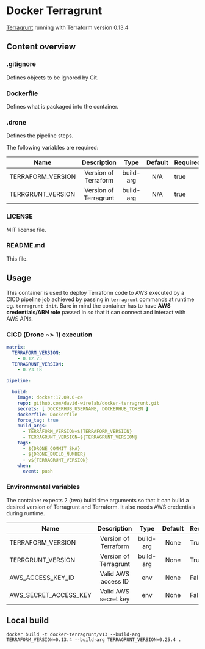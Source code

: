 # Docker Terragrunt

[Terragrunt](https://github.com/gruntwork-io/terragrunt/) running with Terraform version 0.13.4

## Content overview

### .gitignore

Defines objects to be ignored by Git.

### Dockerfile

Defines what is packaged into the container.

### .drone

Defines the pipeline steps.

The following variables are required:

| Name        | Description | Type | Default | Required |
|-------------|:-----------:|:-------:|:-------:|---------|
| TERRAFORM_VERSION | Version of Terraform | build-arg | N/A | true |
| TERRGRUNT_VERSION | Version of Terragrunt | build-arg | N/A | true |

### LICENSE

MIT license file.

### README.md

This file.

## Usage

This container is used to deploy Terraform code to AWS executed by a CICD pipeline job
achieved by passing in `terragrunt` commands at runtime eg. `terragrunt init`.
Bare in mind the container has to have **AWS credentials/ARN role** passed in
so that it can connect and interact with AWS APIs.

### CICD (Drone ~> 1) execution

```yaml
matrix:
  TERRAFORM_VERSION:
    - 0.12.25
  TERRAGRUNT_VERSION:
    - 0.23.18

pipeline:

  build:
    image: docker:17.09.0-ce
    repo: github.com/david-wirelab/docker-terragrunt.git
    secrets: [ DOCKERHUB_USERNAME, DOCKERHUB_TOKEN ]
    dockerfile: Dockerfile
    force_tag: true
    build_args:
      - TERRAFORM_VERSION=${TERRAFORM_VERSION}
      - TERRAGRUNT_VERSION=${TERRAGRUNT_VERSION}
    tags:
      - ${DRONE_COMMIT_SHA}
      - ${DRONE_BUILD_NUMBER}
      - v${TERRAGRUNT_VERSION}
    when:
      event: push
```

### Environmental variables

The container expects 2 (two) build time arguments so that it can build a desired
version of Terragrunt and Terraform. It also needs AWS credentials during runtime.

| Name        | Description | Type | Default | Required |
|-------------|:-----------:|:-------:|:-------:|---------|
| TERRAFORM_VERSION | Version of Terraform | build-arg | None | True |
| TERRGRUNT_VERSION | Version of Terragrunt | build-arg | None | True |
| AWS_ACCESS_KEY_ID | Valid AWS access ID | env | None | False |
| AWS_SECRET_ACCESS_KEY | Valid AWS secret key | env | None | False |

## Local build

`docker build -t docker-terragrunt/v13 --build-arg TERRAFORM_VERSION=0.13.4 --build-arg TERRAGRUNT_VERSION=0.25.4 .`
